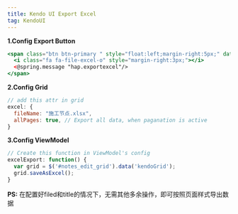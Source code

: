 ```yaml
---
title: Kendo UI Export Excel
tag: KendoUI
---
```

**1.Config Export Button**

```jsx
<span class="btn btn-primary " style="float:left;margin-right:5px;" data-bind="click:excelExport">
  <i class="fa fa-file-excel-o" style="margin-right:3px;"></i>
  <@spring.message "hap.exportexcel"/>
</span>
```

**2.Config Grid**

```jsx
// add this attr in grid
excel: {
  fileName: "施工节点.xlsx",
  allPages: true, // Export all data, when paganation is active
}
```

**3.Config ViewModel**

```jsx
// Create this function in ViewModel's config
excelExport: function() {
  var grid = $('#notes_edit_grid').data('kendoGrid');
  grid.saveAsExcel();   
}
```

**PS:** 在配置好filed和title的情况下，无需其他多余操作，即可按照页面样式导出数据